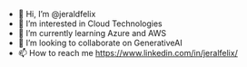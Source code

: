 - 👋 Hi, I’m @jeraldfelix
- 👀 I’m interested in Cloud Technologies
- 🌱 I’m currently learning Azure and AWS
- 💞️ I’m looking to collaborate on GenerativeAI
- 📫 How to reach me https://www.linkedin.com/in/jeralfelix/

<!---
jeraldfelix/jeraldfelix is a ✨ special ✨ repository because its `README.md` (this file) appears on your GitHub profile.
You can click the Preview link to take a look at your changes.
--->
